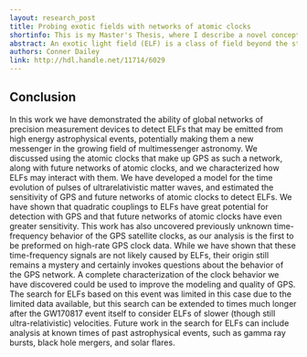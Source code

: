 ```yaml
---
layout: research_post
title: Probing exotic fields with networks of atomic clocks
shortinfo: This is my Master's Thesis, where I describe a novel concept involving pulses of exotic fields sourced from known high-energy astrophysical events such as gravitational wave events. If detected, these exotic fields could add networks of quantum precision measurement sensors to the list of messengers for multimessenger astronomy.
abstract: An exotic light field (ELF) is a class of field beyond the standard model that could be produced in high-energy astrophysical events with enough amplitude to be detected with precision measurement sensors. A model that describes an ELF as a pulse of ultra-relativistic matter waves and an estimate of the sensitivity for current and future networks of atomic clocks to detect ELFs is developed here. The global positioning system (GPS) is presented as an existing network of atomic clocks that has the potential to probe ELFs. A first proof-of-principle search for ELFs emitted as bursts from the GW170817 neutron star merger was performed with data from GPS. Although no concrete evidence was found for ELFs, a foundation has been produced for future searches for ELFs originating from many other astrophysical events, such as gamma ray bursts, black hole mergers, and solar flares for the last 20 years of GPS operation.
authors: Conner Dailey
link: http://hdl.handle.net/11714/6029
---
```


## Conclusion

In this work we have demonstrated the ability of global networks of precision measurement devices to detect ELFs that may be emitted from high energy astrophysical events, potentially making them a new messenger in the growing field of multimessenger astronomy. We discussed using the atomic clocks that make up GPS as such a network, along with future networks of atomic clocks, and we characterized how ELFs may interact with them. We have developed a model for the time evolution of pulses of ultrarelativistic matter waves, and estimated the sensitivity of GPS and future networks of atomic clocks to detect ELFs. We have shown that quadratic couplings to ELFs have great potential for detection with GPS and that future networks of atomic clocks have even greater sensitivity. This work has also uncovered previously unknown time-frequency behavior of the GPS satellite clocks, as our analysis is the first to be preformed on high-rate GPS clock data. While we have shown that these time-frequency signals are not likely caused by ELFs, their origin still remains a mystery and certainly invokes questions about the behavior of the GPS network. A complete characterization of the clock behavior we have discovered could be used to improve the modeling and quality of GPS. The search for ELFs based on this event was limited in this case due to the limited data available, but this search can be extended to times much longer after the GW170817 event itself to consider ELFs of slower (though still ultra-relativistic) velocities. Future work in the search for ELFs can include analysis at known times of past astrophysical events, such as gamma ray bursts, black hole mergers, and solar flares.
